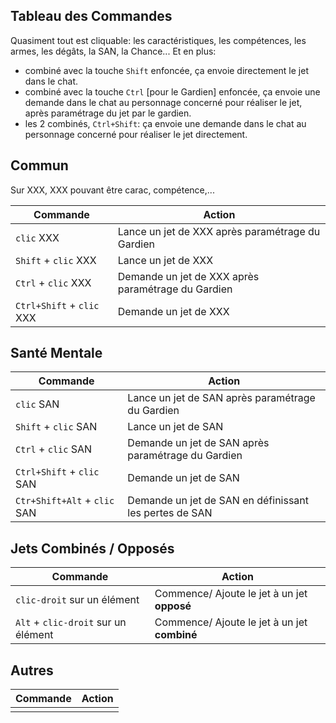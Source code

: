 Tableau des Commandes
---------------------

Quasiment tout est cliquable: les caractéristiques, les compétences, les armes, les dégâts, la SAN, la Chance...
Et en plus:
* combiné avec la touche `Shift` enfoncée, ça envoie directement le jet dans le chat.
* combiné avec la touche `Ctrl` [pour le Gardien] enfoncée, ça envoie une demande dans le chat au personnage concerné pour réaliser le jet, après paramétrage du jet par le gardien. 
* les 2 combinés, `Ctrl+Shift`: ça envoie une demande dans le chat au personnage concerné pour réaliser le jet directement.

## Commun

Sur XXX, XXX pouvant être carac, compétence,...

| Commande                            | Action                                                 |
| ------------------------------------| -------------------------------------------------------|
| `clic` XXX                          | Lance un jet de XXX après paramétrage du Gardien       |
| `Shift` + `clic` XXX                | Lance un jet de XXX                                    |
| `Ctrl` + `clic` XXX                 | Demande un jet de XXX après paramétrage du Gardien     |
| `Ctrl+Shift` + `clic` XXX           | Demande un jet de XXX                                  |

## Santé Mentale

| Commande                            | Action                                                 |
| ------------------------------------| -------------------------------------------------------|
| `clic` SAN                          | Lance un jet de SAN après paramétrage du Gardien       |
| `Shift` + `clic` SAN                | Lance un jet de SAN                                    |
| `Ctrl` + `clic` SAN                 | Demande un jet de SAN après paramétrage du Gardien     |
| `Ctrl+Shift` + `clic` SAN           | Demande un jet de SAN                                  |
| `Ctr+Shift+Alt` + `clic` SAN        | Demande un jet de SAN en définissant les pertes de SAN |

## Jets Combinés / Opposés

| Commande                            | Action                                                |
| ------------------------------------| ------------------------------------------------------|
| `clic-droit` sur un élément         | Commence/ Ajoute le jet à un jet **opposé**           |
| `Alt` + `clic-droit` sur un élément | Commence/ Ajoute le jet à un jet **combiné**          |

## Autres

| Commande                            | Action                                                |
| ------------------------------------| ------------------------------------------------------|
|                                     |                                                       |
